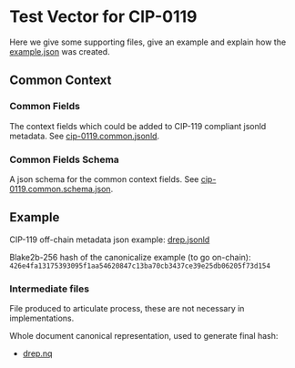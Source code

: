 # Test Vector for CIP-0119

Here we give some supporting files, give an example and explain how the [example.json](./example.json) was created.

## Common Context

### Common Fields

The context fields which could be added to CIP-119 compliant jsonld metadata.
See [cip-0119.common.jsonld](./cip-0119.common.jsonld).

### Common Fields Schema

A json schema for the common context fields.
See [cip-0119.common.schema.json](./cip-0119.common.schema.json).

## Example

CIP-119 off-chain metadata json example: [drep.jsonld](./examples/drep.jsonld)

Blake2b-256 hash of the canonicalize example (to go on-chain): `426e4fa13175393095f1aa54620847c13ba70cb3437ce39e25db06205f73d154`

### Intermediate files

File produced to articulate process, these are not necessary in implementations.

Whole document canonical representation, used to generate final hash:

- [drep.nq](./examples/drep.nq)
